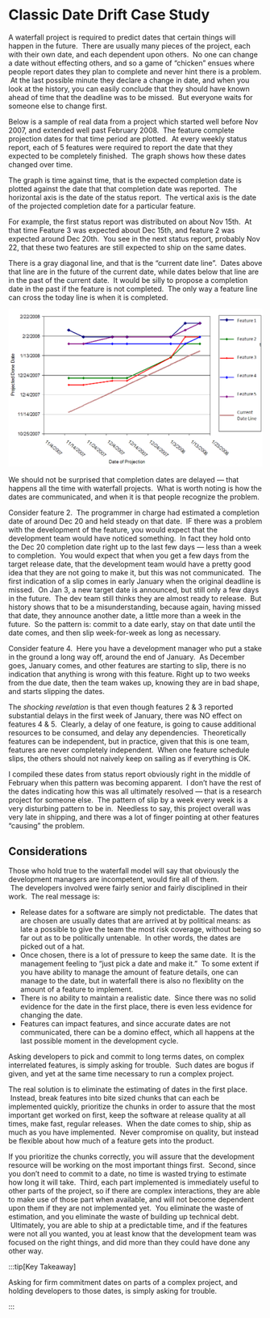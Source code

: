 #  Classic Date Drift Case Study

A waterfall project is required to predict dates that certain things will happen in the future.  There are usually many pieces of the project, each with their own date, and each dependent upon others.  No one can change a date without effecting others, and so a game of “chicken” ensues where people report dates they plan to complete and never hint there is a problem.  At the last possible minute they declare a change in date, and when you look at the history, you can easily conclude that they should have known ahead of time that the deadline was to be missed.  But everyone waits for someone else to change first.

Below is a sample of real data from a project which started well before Nov 2007, and extended well past February 2008.  The feature complete projection dates for that time period are plotted.  At every weekly status report, each of 5 features were required to report the date that they expected to be completely finished.  The graph shows how these dates changed over time. 

The graph is time against time, that is the expected completion date is plotted against the date that that completion date was reported.  The horizontal axis is the date of the status report.  The vertical axis is the date of the projected completion date for a particular feature. 

For example, the first status report was distributed on about Nov 15th.  At that time Feature 3 was expected about Dec 15th, and feature 2 was expected around Dec 20th.  You see in the next status report, probably Nov 22, that these two features are still expected to ship on the same dates.  

There is a gray diagonal line, and that is the “current date line”.  Dates above that line are in the future of the current date, while dates below that line are in the past of the current date.  It would be silly to propose a completion date in the past if the feature is not completed.  The only way a feature line can cross the today line is when it is completed.  

![](date-drift-img1.png)  

We should not be surprised that completion dates are delayed — that happens all the time with waterfall projects.  What is worth noting is how the dates are communicated, and when it is that people recognize the problem.  

Consider feature 2.  The programmer in charge had estimated a completion date of around Dec 20 and held steady on that date.  IF there was a problem with the development of the feature, you would expect that the development team would have noticed something.  In fact they hold onto the Dec 20 completion date right up to the last few days — less than a week to completion.  You would expect that when you get a few days from the target release date, that the development team would have a pretty good idea that they are not going to make it, but this was not communicated.  The first indication of a slip comes in early January when the original deadline is missed.  On Jan 3, a new target date is announced, but still only a few days in the future.  The dev team still thinks they are almost ready to release.  But history shows that to be a misunderstanding, because again, having missed that date, they announce another date, a little more than a week in the future.  So the pattern is: commit to a date early, stay on that date until the date comes, and then slip week-for-week as long as necessary.  

Consider feature 4.  Here you have a development manager who put a stake in the ground a long way off, around the end of January.  As December goes, January comes, and other features are starting to slip, there is no indication that anything is wrong with this feature. Right up to two weeks from the due date, then the team wakes up, knowing they are in bad shape, and starts slipping the dates.  

The _shocking revelation_ is that even though features 2 & 3 reported substantial delays in the first week of January, there was NO effect on features 4 & 5.  Clearly, a delay of one feature, is going to cause additional resources to be consumed, and delay any dependencies.  Theoretically features can be independent, but in practice, given that this is one team, features are never completely independent.  When one feature schedule slips, the others should not naively keep on sailing as if everything is OK.  

I compiled these dates from status report obviously right in the middle of February when this pattern was becoming apparent.  I don’t have the rest of the dates indicating how this was all ultimately resolved — that is a research project for someone else.  The pattern of slip by a week every week is a very disturbing pattern to be in.  Needless to say, this project overall was very late in shipping, and there was a lot of finger pointing at other features “causing” the problem.

## Considerations

Those who hold true to the waterfall model will say that obviously the development managers are incompetent, would fire all of them.  The developers involved were fairly senior and fairly disciplined in their work.  The real message is:

*   Release dates for a software are simply not predictable.  The dates that are chosen are usually dates that are arrived at by political means: as late a possible to give the team the most risk coverage, without being so far out as to be politically untenable.  In other words, the dates are picked out of a hat.
*   Once chosen, there is a lot of pressure to keep the same date.  It is the management feeling to “just pick a date and make it.”  To some extent if you have ability to manage the amount of feature details, one can manage to the date, but in waterfall there is also no flexiblity on the amount of a feature to implement.
*   There is no ability to maintain a realistic date.  Since there was no solid evidence for the date in the first place, there is even less evidence for changing the date.
*   Features can impact features, and since accurate dates are not communicated, there can be a domino effect, which all happens at the last possible moment in the development cycle.

Asking developers to pick and commit to long terms dates, on complex interrelated features, is simply asking for trouble.  Such dates are bogus if given, and yet at the same time necessary to run a complex project.

The real solution is to eliminate the estimating of dates in the first place.  Instead, break features into bite sized chunks that can each be implemented quickly, prioritize the chunks in order to assure that the most important get worked on first, keep the software at release quality at all times, make fast, regular releases.  When the date comes to ship, ship as much as you have implemented.  Never compromise on quality, but instead be flexible about how much of a feature gets into the product. 

If you prioritize the chunks correctly, you will assure that the development resource will be working on the most important things first.  Second, since you don’t need to commit to a date, no time is wasted trying to estimate how long it will take.  Third, each part implemented is immediately useful to other parts of the project, so if there are complex interactions, they are able to make use of those part when available, and will not become dependent upon them if they are not implemented yet.  You eliminate the waste of estimation, and you eliminate the waste of building up technical debt.  Ultimately, you are able to ship at a predictable time, and if the features were not all you wanted, you at least know that the development team was focused on the right things, and did more than they could have done any other way.

:::tip[Key Takeaway]

Asking for firm commitment dates on parts of a complex project, and holding developers to those dates, is simply asking for trouble.

:::